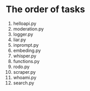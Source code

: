 # The order of tasks

1. helloapi.py
2. moderation.py
3. logger.py
4. liar.py
5. inprompt.py
6. embeding.py
7. whisper.py
8. functions.py
9. rodo.py
10. scraper.py
11. whoami.py
12. search.py